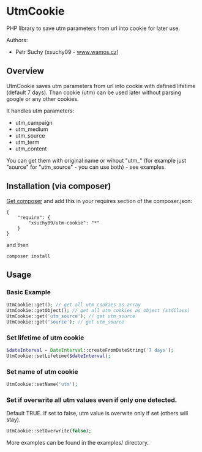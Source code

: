 # UtmCookie

PHP library to save utm parameters from url into cookie for later use.

Authors:
 - Petr Suchy (xsuchy09 - www.wamos.cz)

## Overview

UtmCookie saves utm parameters from url into cookie with defined lifetime (default 7 days). Than cookie (utm) can be used later without parsing google or any other cookies.

It handles utm parameters:
- utm_campaign
- utm_medium
- utm_source
- utm_term
- utm_content

You can get them with original name or wihout "utm_" (for example just "source" for "utm_source" - you can use both) - see examples.

## Installation (via composer)

[Get composer](http://getcomposer.org/doc/00-intro.md) and add this in your requires section of the composer.json:

```
{
    "require": {
        "xsuchy09/utm-cookie": "*"
    }
}
```

and then

```
composer install
```

## Usage

### Basic Example

```php
UtmCookie::get(); // get all utm cookies as array
UtmCookie::getObject(); // get all utm cookies as object (stdClass)
UtmCookie::get('utm_source'); // get utm_source
UtmCookie::get('source'); // get utm_source
```

### Set lifetime of utm cookie

```php
$dateInterval = DateInterval::createFromDateString('7 days');
UtmCookie::setLifetime($dateInterval);
```

### Set name of utm cookie

```php
UtmCookie::setName('utm');
```

### Set if overwrite all utm values even if only one detected.
Default TRUE. If set to false, utm value is overwite only if set (others will stay).

```php
UtmCookie::setOverwrite(false);
```

More examples can be found in the examples/ directory.